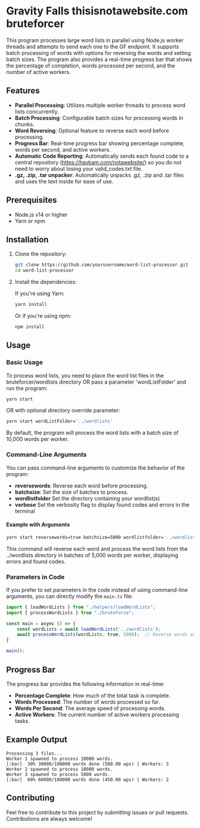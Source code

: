 
# Gravity Falls thisisnotawebsite.com bruteforcer

This program processes large word lists in parallel using Node.js worker threads and attempts to send each one to the GF endpoint. It supports batch processing of words with options for reversing the words and setting batch sizes. The program also provides a real-time progress bar that shows the percentage of completion, words processed per second, and the number of active workers.

## Features

- **Parallel Processing**: Utilizes multiple worker threads to process word lists concurrently.
- **Batch Processing**: Configurable batch sizes for processing words in chunks.
- **Word Reversing**: Optional feature to reverse each word before processing.
- **Progress Bar**: Real-time progress bar showing percentage complete, words per second, and active workers.
- **Automatic Code Reporting**: Automatically sends each found code to a central repository (https://haykam.com/notawebsite/) so you do not need to worry about losing your valid_codes.txt file.
- **.gz, .zip, .tar unpacker**: Automatically unpacks .gz, .zip and .tar files and uses the text inside for ease of use.

## Prerequisites

- Node.js v14 or higher
- Yarn or npm

## Installation

1. Clone the repository:

   ```bash
   git clone https://github.com/yourusername/word-list-processor.git
   cd word-list-processor
   ```

2. Install the dependencies:

   If you're using Yarn:

   ```bash
   yarn install
   ```

   Or if you're using npm:

   ```bash
   npm install
   ```

## Usage

### Basic Usage

To process word lists, you need to place the word list files in the bruteforcer/wordlists directory OR pass a parameter 'wordListFolder' and run the program:

```bash
yarn start
```

OR with optional directory override parameter:
```bash
yarn start wordListFolder='../wordlists'
```

By default, the program will process the word lists with a batch size of 10,000 words per worker.

### Command-Line Arguments

You can pass command-line arguments to customize the behavior of the program:

- **reversewords**: Reverse each word before processing.
- **batchsize**: Set the size of batches to process.
- **wordlistfolder** Set the directory containing your wordlist(s)
- **verbose** Set the verbosity flag to display found codes and errors in the terminal

#### Example with Arguments

```bash
yarn start reversewords=true batchsize=5000 wordlistfolder='../wordlists' verbose=true
```

This command will reverse each word and process the word lists from the ../wordlists directory in batches of 5,000 words per worker, displaying errors and found codes.

### Parameters in Code

If you prefer to set parameters in the code instead of using command-line arguments, you can directly modify the `main.ts` file:

```typescript
import { loadWordLists } from "./helpers/loadWordLists";
import { processWordLists } from "./bruteforce";

const main = async () => {
    const wordLists = await loadWordLists('../wordlists');
    await processWordLists(wordLists, true, 5000);  // Reverse words and use batch size of 5000
}

main();
```

## Progress Bar

The progress bar provides the following information in real-time:

- **Percentage Complete**: How much of the total task is complete.
- **Words Processed**: The number of words processed so far.
- **Words Per Second**: The average speed of processing words.
- **Active Workers**: The current number of active workers processing tasks.

## Example Output

```
Processing 3 files...
Worker 1 spawned to process 10000 words.
[:bar]  30% 30000/100000 words done (500.00 wps) | Workers: 3
Worker 2 spawned to process 10000 words.
Worker 3 spawned to process 5000 words.
[:bar]  60% 60000/100000 words done (450.00 wps) | Workers: 2
```

## Contributing

Feel free to contribute to this project by submitting issues or pull requests. Contributions are always welcome!
